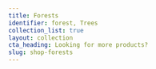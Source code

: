 ```yaml
---
title: Forests
identifier: forest, Trees
collection_list: true
layout: collection
cta_heading: Looking for more products?
slug: shop-forests
---
```

